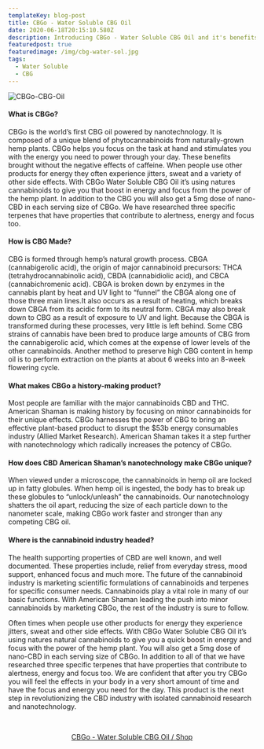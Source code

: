 ```yaml
---
templateKey: blog-post
title: CBGo - Water Soluble CBG Oil
date: 2020-06-18T20:15:10.580Z
description: Introducing CBGo - Water Soluble CBG Oil and it's benefits.
featuredpost: true
featuredimage: /img/cbg-water-sol.jpg
tags:
  - Water Soluble
  - CBG
---
```

![CBGo-CBG-Oil](/img/cbg-water-sol.jpg "CBGo - Water soluble CBG oil")

<p></p>

<p></p>

#### What is CBGo?

 CBGo is the world’s first CBG oil powered by nanotechnology. It is composed of a unique blend of phytocannabinoids from naturally-grown hemp plants. CBGo helps you focus on the task at hand and stimulates you with the energy you need to power through your day. These benefits brought without the negative effects of caffeine. When people use other products for energy they often experience jitters, sweat and a variety of other side effects. With CBGo Water Soluble CBG Oil it’s using natures cannabinoids to give you that boost in energy and focus from the power of the hemp plant.  In addition to the CBG you will also get a 5mg dose of nano-CBD in each serving size of CBGo. We have researched three specific terpenes that have properties that contribute to alertness, energy and focus too.

#### How is CBG Made?

 CBG is formed through hemp’s natural growth process.   CBGA (cannabigerolic acid), the origin of  major cannabinoid precursors: THCA (tetrahydrocannabinolic acid), CBDA (cannabidiolic acid), and CBCA (cannabichromenic acid). CBGA is broken down by enzymes in the cannabis plant by heat and UV light to “funnel” the CBGA along one of those three main lines.It also occurs as a result of heating, which breaks down CBGA from its acidic form to its neutral form. CBGA may also break down to CBG as a result of exposure to UV and light. Because the CBGA is transformed during these processes, very little is left behind. Some CBG strains of cannabis have been bred to produce large amounts of CBG from the cannabigerolic acid, which comes at the expense of lower levels of the other cannabinoids. Another method to preserve high CBG content in hemp oil is to perform extraction on the plants at about 6 weeks into an 8-week flowering cycle.

#### What makes CBGo a history-making product?

Most people are familiar with the major cannabinoids CBD and THC. American Shaman is making history by focusing on minor cannabinoids for their unique effects. CBGo harnesses the power of CBG to bring an effective plant-based product to disrupt the $53b energy consumables industry (Allied Market Research). American Shaman takes it a step further with nanotechnology which radically increases the potency of CBGo.

#### How does CBD American Shaman’s nanotechnology make CBGo unique?

When viewed under a microscope, the cannabinoids in hemp oil are locked up in fatty globules. When hemp oil is ingested, the body has to break up these globules to “unlock/unleash” the cannabinoids. Our nanotechnology shatters the oil apart, reducing the size of each particle down to the nanometer scale, making CBGo work faster and stronger than any competing CBG oil.

#### Where is the cannabinoid industry headed?

The health supporting properties of CBD are well known, and well documented.  These properties include, relief from everyday stress, mood support, enhanced focus and much more. The future of the cannabinoid industry is marketing scientific formulations of cannabinoids and terpenes for specific consumer needs. Cannabinoids play a vital role in many of our basic functions. With American Shaman leading the push into minor cannabinoids by marketing CBGo, the rest of the industry is sure to follow.

Often times when people use other products for energy they experience jitters, sweat and other side effects. With CBGo Water Soluble CBG Oil it’s using natures natural cannabinoids to give you a quick boost in energy and focus with the power of the hemp plant. You will also get a 5mg dose of nano-CBD in each serving size of CBGo. In addition to all of that we have researched three specific terpenes that have properties that contribute to alertness, energy and focus too. We are confident that after you try CBGo you will feel the effects in your body in a very short amount of time and have the focus and energy you need for the day. This product is the next step in revolutionizing the CBD industry with isolated cannabinoid research and nanotechnology.<p/>

<p></p><br>

<p>
<center><a href="https://cbdamericanshaman.com/msterling-leach" target="_blank" class="shop-link">CBGo - Water Soluble CBG Oil / Shop</a><center>
</p>